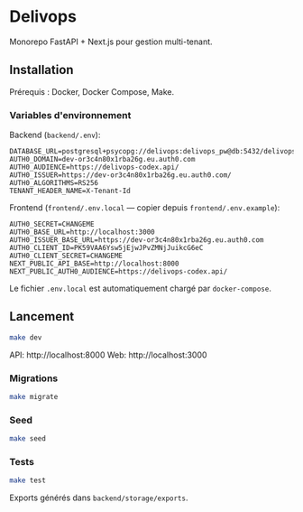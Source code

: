 # Delivops

Monorepo FastAPI + Next.js pour gestion multi-tenant.

## Installation

Prérequis : Docker, Docker Compose, Make.

### Variables d'environnement

Backend (`backend/.env`):
```
DATABASE_URL=postgresql+psycopg://delivops:delivops_pw@db:5432/delivops
AUTH0_DOMAIN=dev-or3c4n80x1rba26g.eu.auth0.com
AUTH0_AUDIENCE=https://delivops-codex.api/
AUTH0_ISSUER=https://dev-or3c4n80x1rba26g.eu.auth0.com/
AUTH0_ALGORITHMS=RS256
TENANT_HEADER_NAME=X-Tenant-Id
```

Frontend (`frontend/.env.local` — copier depuis `frontend/.env.example`):
```
AUTH0_SECRET=CHANGEME
AUTH0_BASE_URL=http://localhost:3000
AUTH0_ISSUER_BASE_URL=https://dev-or3c4n80x1rba26g.eu.auth0.com
AUTH0_CLIENT_ID=PK59VAA6Ysw5jEjwJPvZMNjJuikcG6eC
AUTH0_CLIENT_SECRET=CHANGEME
NEXT_PUBLIC_API_BASE=http://localhost:8000
NEXT_PUBLIC_AUTH0_AUDIENCE=https://delivops-codex.api/
```

Le fichier `.env.local` est automatiquement chargé par `docker-compose`.

## Lancement

```bash
make dev
```

API: http://localhost:8000
Web: http://localhost:3000

### Migrations

```bash
make migrate
```

### Seed

```bash
make seed
```

### Tests

```bash
make test
```

Exports générés dans `backend/storage/exports`.
